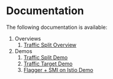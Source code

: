 # Documentation

The following documentation is available:

1. Overviews
    1. [Traffic Split Overview](smi-trafficsplit/overview.md)
2. Demos
    1. [Traffic Split Demo](smi-trafficsplit/README.md)
    2. [Traffic Target Demo](smi-traffictarget/README.md)
    3. [Flagger + SMI on Istio Demo](smi-flagger/README.md)
